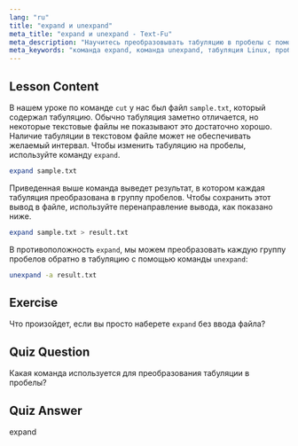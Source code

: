 ```yaml
---
lang: "ru"
title: "expand и unexpand"
meta_title: "expand и unexpand - Text-Fu"
meta_description: "Научитесь преобразовывать табуляцию в пробелы с помощью команды `expand` и пробелы в табуляцию с помощью `unexpand`. Улучшите форматирование текстовых файлов с помощью этого руководства по Linux."
meta_keywords: "команда expand, команда unexpand, табуляция Linux, пробелы Linux, форматирование текста, руководство по Linux, Linux для начинающих, руководство по Linux"
---
```


## Lesson Content

В нашем уроке по команде `cut` у нас был файл `sample.txt`, который содержал табуляцию. Обычно табуляция заметно отличается, но некоторые текстовые файлы не показывают это достаточно хорошо. Наличие табуляции в текстовом файле может не обеспечивать желаемый интервал. Чтобы изменить табуляцию на пробелы, используйте команду `expand`.

```bash
expand sample.txt
```

Приведенная выше команда выведет результат, в котором каждая табуляция преобразована в группу пробелов. Чтобы сохранить этот вывод в файле, используйте перенаправление вывода, как показано ниже.

```bash
expand sample.txt > result.txt
```

В противоположность `expand`, мы можем преобразовать каждую группу пробелов обратно в табуляцию с помощью команды `unexpand`:

```bash
unexpand -a result.txt
```

## Exercise

Что произойдет, если вы просто наберете `expand` без ввода файла?

## Quiz Question

Какая команда используется для преобразования табуляции в пробелы?

## Quiz Answer

expand
